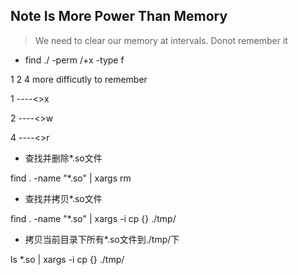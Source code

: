 ## Note Is More Power Than Memory 
> We need to clear our memory at intervals. Donot remember it 

* find ./ -perm /+x -type f 

1 2 4 more difficutly to remember

1 ----<>x 

2 ----<>w 

4 ----<>r 


* 查找并删除*.so文件

find . -name "*.so" | xargs rm
* 查找并拷贝*.so文件

find . -name "*.so" | xargs -i cp {} ./tmp/

* 拷贝当前目录下所有*.so文件到./tmp/下

ls *.so | xargs -i cp {} ./tmp/
